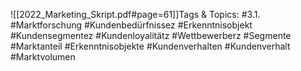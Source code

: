 
![[2022_Marketing_Skript.pdf#page=61]]Tags & Topics:
   #3.1.
   #Marktforschung
   #Kundenbedürfnissez
   #Erkenntnisobjekt
   #Kundensegmentez
   #Kundenloyalitätz
   #Wettbewerberz
   #Segmente
   #Marktanteil
   #Erkenntnisobjekte
   #Kundenverhalten
   #Kundenverhalt
   #Marktvolumen